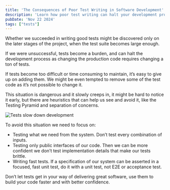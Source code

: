 ```yaml
---
title: 'The Consequences of Poor Test Writing in Software Development'
description: 'Learn how poor test writing can halt your development process and discover strategies to avoid this pitfall.'
pubDate: 'Nov 22 2024'
tags: ["tests"]
---
```


Whether we succeeded in writing good tests might be discovered only on the later stages of the project, when the test suite becomes large enough.

If we were unsuccessful, tests become a burden, and can halt the development process as changing the production code requires changing a ton of tests.

If tests become too difficult or time consuming to maintain, it’s easy to give up on adding them. We might be even tempted to remove some of the test code as it’s not possible to change it.

This situation is dangerous and it slowly creeps in, it might be hard to notice it early, but there are heuristics that can help us see and avoid it, like the Testing Pyramid and separation of concerns.

![Tests slow down development](/blog/what-happens-if-we-dont-write-good-tests/cost-testing_bad.svg)

To avoid this situation we need to focus on:

- Testing what we need from the system. Don’t test every combination of inputs.
- Testing only public interfaces of our code. Then we can be more confident we don’t test implementation details that make our tests brittle.
- Writing fast tests. If a specification of our system can be asserted in a focused, fast unit test, do it with a unit test, not E2E or acceptance test.

Don’t let tests get in your way of delivering great software, use them to build your code faster and with better confidence.
